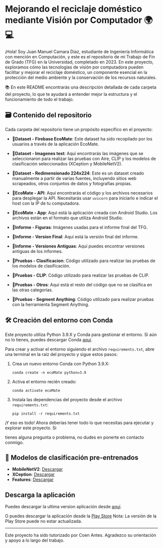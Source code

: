 # Mejorando el reciclaje doméstico mediante Visión por Computador 🌍💻

¡Hola! Soy Juan Manuel Camara Diaz, estudiante de Ingeniería Informática con mención en Computación, y este es el repositorio de mi Trabajo de Fin de Grado (TFG) en la Universidad, completado en 2023. En este proyecto, exploramos cómo las tecnologías de visión por computadora pueden facilitar y mejorar el reciclaje doméstico, un componente esencial en la protección del medio ambiente y la conservación de los recursos naturales.

📚 En este README encontrarás una descripción detallada de cada carpeta del proyecto, lo que te ayudará a entender mejor la estructura y el funcionamiento de todo el trabajo. 

## 🗃️ Contenido del repositorio 

Cada carpeta del repositorio tiene un propósito específico en el proyecto:

- **📁Dataset - Firebase EcoMate**: Este dataset ha sido recopilado por los usuarios a través de la aplicación EcoMate. 

- **📁Dataset - Imagenes test**: Aquí encontrarás las imágenes que se seleccionaron para realizar las pruebas con Aire, CLIP y los modelos de clasificación seleccionados (XCeption y MobileNetV2).

- **📁Dataset - Redimensionado 224x224**: Este es un dataset creado manualmente a partir de varias fuentes, incluyendo sitios web scrapeados, otros conjuntos de datos y fotografías propias.

- **📁EcoMate - API**: Aquí encontrarás el código y los archivos necesarios para desplegar la API. Necesitarás usar `uvicorn` para iniciarlo e indicar el host con la IP de tu computadora.

- **📁EcoMate - App**: Aquí está la aplicación creada con Android Studio. Los archivos están en el formato que utiliza Android Studio.

- **📁Informe - Figuras**: Imágenes usadas para el informe final del TFG.

- **📁Informe - Version Final**: Aquí está la versión final del informe.

- **📁Informe - Versiones Antiguas**: Aquí puedes encontrar versiones antiguas de los informes.

- **📁Pruebas - Clasificacion**: Código utilizado para realizar las pruebas de los modelos de clasificación.

- **📁Pruebas - CLIP**: Código utilizado para realizar las pruebas de CLIP.

- **📁Pruebas - Otros**: Aquí está el resto del código que no se clasifica en las otras categorías.

- **📁Pruebas - Segment Anything**: Código utilizado para realizar pruebas con la herramienta Segment Anything.

## 🛠️ Creación del entorno con Conda

Este proyecto utiliza Python 3.9.X y Conda para gestionar el entorno. Si aún no lo tienes, puedes descargar Conda [aquí](https://docs.conda.io/projects/conda/en/latest/user-guide/install/index.html). 

Para crear y activar el entorno siguiendo el archivo `requirements.txt`, abre una terminal en la raíz del proyecto y sigue estos pasos:

1. Crea un nuevo entorno Conda con Python 3.9.X:
    ```
    conda create -n ecoMate python=3.9
    ```

2. Activa el entorno recién creado:
    ```
    conda activate ecoMate
    ```

3. Instala las dependencias del proyecto desde el archivo `requirements.txt`:
    ```
    pip install -r requirements.txt
    ```

¡Y eso es todo! Ahora deberías tener todo lo que necesitas para ejecutar y explorar este proyecto. Si

 tienes alguna pregunta o problema, no dudes en ponerte en contacto conmigo.

## 💾 Modelos de clasificación pre-entrenados

- **MobileNetV2**: [Descargar](https://drive.google.com/file/d/1QG4A9DLrQjRvonoX1jg9gN_-wVba2SkB/view?usp=sharing)
- **XCeption**: [Descargar](https://drive.google.com/file/d/1JHpsSZAp25RXXl-l0szzCrgS7Ygkvgpp/view?usp=sharing)
- **Features**: [Descargar](https://drive.google.com/file/d/1CQsPUjVp4wRYnaOHgTGvpSmsp5wRGCwl/view?usp=sharing)

## Descarga la aplicación

Puedes descargar la ultima version aplicación desde [aquí](https://drive.google.com/file/d/1KxPcby8A10lMBfXiZTabOC3sAkJ64KjU/view?usp=sharing).

O puedes descargar la aplicación desde la [Play Store](https://play.google.com/store/apps/details?id=com.ecomate&hl=es_PA) Nota: La versión de la Play Store puede no estar actualizada.

---

Este proyecto ha sido tutorizado por Coen Antes. Agradezco su orientación y apoyo a lo largo del trabajo.
